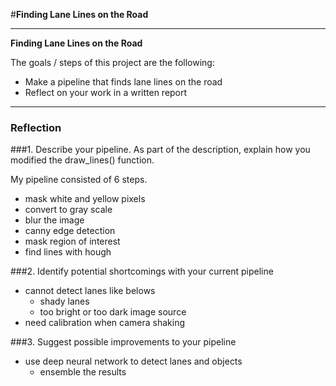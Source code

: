#**Finding Lane Lines on the Road** 

---

**Finding Lane Lines on the Road**

The goals / steps of this project are the following:
* Make a pipeline that finds lane lines on the road
* Reflect on your work in a written report

---

### Reflection

###1. Describe your pipeline. As part of the description, explain how you modified the draw_lines() function.

My pipeline consisted of 6 steps.

* mask white and yellow pixels
* convert to gray scale
* blur the image
* canny edge detection
* mask region of interest
* find lines with hough

###2. Identify potential shortcomings with your current pipeline

* cannot detect lanes like belows
  * shady lanes
  * too bright or too dark image source
* need calibration when camera shaking

###3. Suggest possible improvements to your pipeline

* use deep neural network to detect lanes and objects
  * ensemble the results
